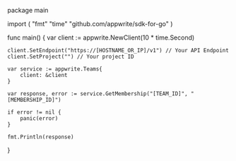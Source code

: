 package main

import (
    "fmt"
    "time"
    "github.com/appwrite/sdk-for-go"
)

func main() {
    var client := appwrite.NewClient(10 * time.Second)

    client.SetEndpoint("https://[HOSTNAME_OR_IP]/v1") // Your API Endpoint
    client.SetProject("") // Your project ID

    var service := appwrite.Teams{
        client: &client
    }

    var response, error := service.GetMembership("[TEAM_ID]", "[MEMBERSHIP_ID]")

    if error != nil {
        panic(error)
    }

    fmt.Println(response)
}
